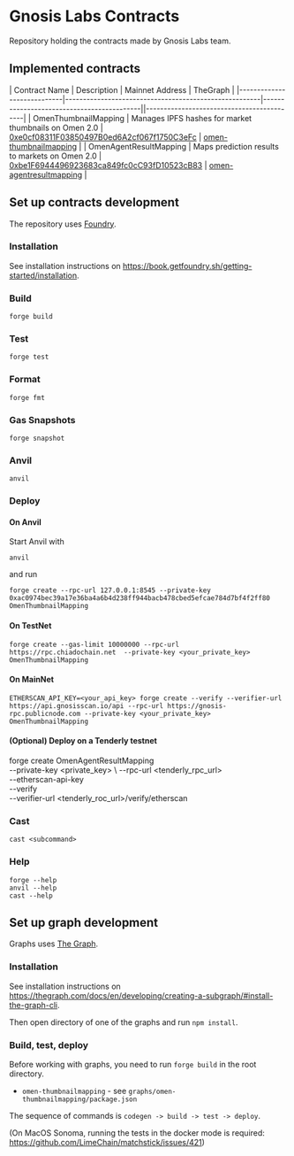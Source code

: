 # Gnosis Labs Contracts

Repository holding the contracts made by Gnosis Labs team.

## Implemented contracts

| Contract Name             | Description                                           | Mainnet Address                           | TheGraph |
|----------------------------|-------------------------------------------------------|-------------------------------------------||-------------------------------------------|
| OmenThumbnailMapping     | Manages IPFS hashes for market thumbnails on Omen 2.0 | [0xe0cf08311F03850497B0ed6A2cf067f1750C3eFc](https://gnosisscan.io/address/0xe0cf08311f03850497b0ed6a2cf067f1750c3efc#code)   | [omen-thumbnailmapping](https://thegraph.com/studio/subgraph/omen-thumbnailmapping/) |
| OmenAgentResultMapping     | Maps prediction results to markets on Omen 2.0 | [0xbe1F6944496923683ca849fc0cC93fD10523cB83](https://gnosisscan.io/address/0x260E1077dEA98e738324A6cEfB0EE9A272eD471a#code)   | [omen-agentresultmapping](https://thegraph.com/studio/subgraph/omen-agentresultmapping/) |


## Set up contracts development

The repository uses [Foundry](https://book.getfoundry.sh/).

### Installation

See installation instructions on https://book.getfoundry.sh/getting-started/installation.

### Build

```shell
forge build
```

### Test

```shell
forge test
```

### Format

```shell
forge fmt
```

### Gas Snapshots

```shell
forge snapshot
```

### Anvil

```shell
anvil
```

### Deploy

#### On Anvil

Start Anvil with

```shell
anvil
```

and run

```shell
forge create --rpc-url 127.0.0.1:8545 --private-key 0xac0974bec39a17e36ba4a6b4d238ff944bacb478cbed5efcae784d7bf4f2ff80 OmenThumbnailMapping
```

#### On TestNet

```shell
forge create --gas-limit 10000000 --rpc-url https://rpc.chiadochain.net  --private-key <your_private_key> OmenThumbnailMapping
```

#### On MainNet

```shell
ETHERSCAN_API_KEY=<your_api_key> forge create --verify --verifier-url https://api.gnosisscan.io/api --rpc-url https://gnosis-rpc.publicnode.com --private-key <your_private_key> OmenThumbnailMapping
```

#### (Optional) Deploy on a Tenderly testnet
forge create OmenAgentResultMapping \
--private-key <private_key> \ 
--rpc-url <tenderly_rpc_url>  \
--etherscan-api-key <tenderly-access-token> \
--verify \
--verifier-url <tenderly_roc_url>/verify/etherscan


### Cast

```shell
cast <subcommand>
```

### Help

```shell
forge --help
anvil --help
cast --help
```

## Set up graph development

Graphs uses [The Graph](https://thegraph.com/docs).

### Installation

See installation instructions on https://thegraph.com/docs/en/developing/creating-a-subgraph/#install-the-graph-cli.

Then open directory of one of the graphs and run `npm install`.

### Build, test, deploy

Before working with graphs, you need to run `forge build` in the root directory.

- `omen-thumbnailmapping` - see `graphs/omen-thumbnailmapping/package.json`

The sequence of commands is `codegen -> build -> test -> deploy`.

(On MacOS Sonoma, running the tests in the docker mode is required: https://github.com/LimeChain/matchstick/issues/421)